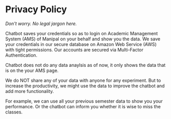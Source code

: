 # Privacy Policy

*Don't worry. No legal jargon here.*

Chatbot saves your credentials so as to login on Academic Management System (AMS) of Manipal on your behalf and show you the data.
We save your credentials in our secure database on Amazon Web Service (AWS) with tight permissions. Our accounts are secured via Multi-Factor Authentication.

Chatbot does not do any data anaylsis as of now, it only shows the data that is on the your AMS page.

We do NOT share any of your data with anyone for any experiment. But to increase the productivity, we might use the data to improve the chatbot and add more functionality.

For example, we can use all your previous semester data to show you your performance. Or the chatbot can inform you whether it is wise to miss the classes.
